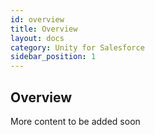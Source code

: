 ```yaml
---
id: overview
title: Overview
layout: docs
category: Unity for Salesforce
sidebar_position: 1
---
```


## Overview

More content to be added soon
